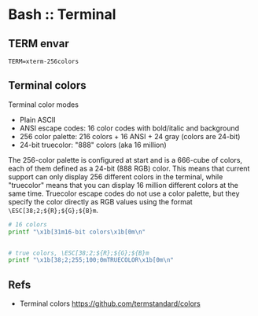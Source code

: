 # Bash :: Terminal



## TERM envar

`TERM=xterm-256colors`




## Terminal colors

Terminal color modes
- Plain ASCII
- ANSI escape codes: 16 color codes with bold/italic and background
- 256 color palette: 216 colors + 16 ANSI + 24 gray (colors are 24-bit)
- 24-bit truecolor: "888" colors (aka 16 million)

The 256-color palette is configured at start and is a 666-cube of colors, each of them defined as a 24-bit (888 RGB) color. This means that current support can only display 256 different colors in the terminal, while "truecolor" means that you can display 16 million different colors at the same time. Truecolor escape codes do not use a color palette, but they specify the color directly as RGB values using the format `\ESC[38;2;${R};${G};${B}m`.

```bash
# 16 colors
printf "\x1b[31m16-bit colors\x1b[0m\n"


# true colors, \ESC[38;2;${R};${G};${B}m
printf "\x1b[38;2;255;100;0mTRUECOLOR\x1b[0m\n"
```








## Refs

* Terminal colors
https://github.com/termstandard/colors
